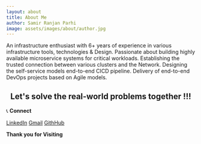 ```yaml
---
layout: about
title: About Me
author: Samir Ranjan Parhi
image: assets/images/about/author.jpg
---
```


An infrastructure enthusiast with 6+ years of experience in various infrastructure tools, technologies & Design. Passionate about building highly available microservice systems for critical workloads. Establishing the trusted connection between various clusters and the Network. Designing the self-service models end-to-end CICD pipeline. Delivery of end-to-end DevOps projects based on Agile models. 

 <h2 align="center"> Let's solve the real-world problems together !!! </h2>


:telephone_receiver: **Connect**

[LinkedIn](https://www.linkedin.com/in/samir-parhi/)
[Gmail](samirparhi@gmail.com)
[GithHub](samirparhi-dev)


**Thank you for Visiting** 